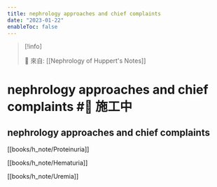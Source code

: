 ```yaml
---
title: nephrology approaches and chief complaints
date: "2023-01-22"
enableToc: false
---
```


> [!info]
>
> 🌱 來自: [[Nephrology of Huppert's Notes]]

# nephrology approaches and chief complaints #🚧 施工中

## nephrology approaches and chief complaints



[[books/h_note/Proteinuria]]

[[books/h_note/Hematuria]]

[[books/h_note/Uremia]]

